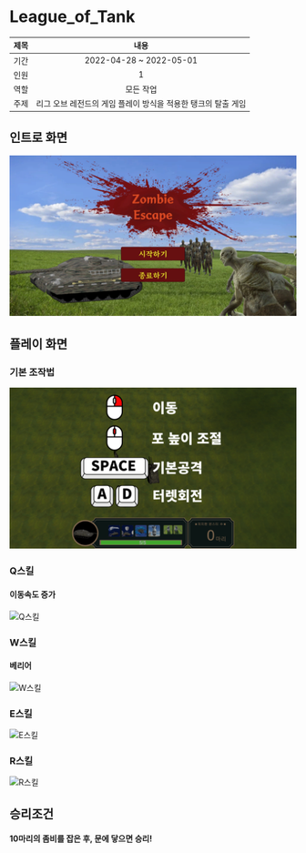 # League_of_Tank

|제목|내용|
|:---:|:---:|
|기간|2022-04-28 ~ 2022-05-01|
|인원|1|
|역할|모든 작업|
|주제|리그 오브 레전드의 게임 플레이 방식을 적용한 탱크의 탈출 게임|

## 인트로 화면
![인트로](./Git_Image/1.png)

## 플레이 화면
### 기본 조작법
![조작 방법](./Git_Image/2.png)

### Q스킬
#### 이동속도 증가
![Q스킬](./Git_Image/3.gif)

### W스킬
#### 베리어
![W스킬](./Git_Image/4.gif)

### E스킬
![E스킬](./Git_Image/5.gif)

### R스킬
![R스킬](./Git_Image/6.gif)

## 승리조건
#### 10마리의 좀비를 잡은 후, 문에 닿으면 승리!
